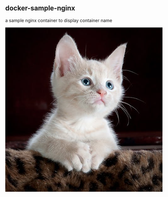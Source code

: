 ## docker-sample-nginx
a sample nginx container to display container name


![](./ImageAsset/kitty-cat-kitten-pet-45201.jpeg)
